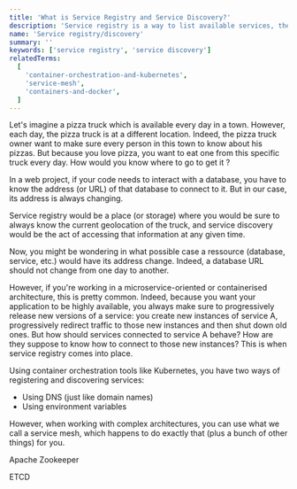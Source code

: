```yaml
---
title: 'What is Service Registry and Service Discovery?'
description: 'Service registry is a way to list available services, their instances and locations, like a phone number you would use to locate a pizza truck in a city.'
name: 'Service registry/discovery'
summary: ''
keywords: ['service registry', 'service discovery']
relatedTerms:
  [
    'container-orchestration-and-kubernetes',
    'service-mesh',
    'containers-and-docker',
  ]
---
```


Let's imagine a pizza truck which is available every day in a town. However, each day, the pizza truck is at a different location. Indeed, the pizza truck owner want to make sure every person in this town to know about his pizzas. But because you love pizza, you want to eat one from this specific truck every day. How would you know where to go to get it ?

In a web project, if your code needs to interact with a database, you have to know the address (or URL) of that database to connect to it. But in our case, its address is always changing.

Service registry would be a place (or storage) where you would be sure to always know the current geolocation of the truck, and service discovery would be the act of accessing that information at any given time.

Now, you might be wondering in what possible case a ressource (database, service, etc.) would have its address change. Indeed, a database URL should not change from one day to another.

However, if you're working in a microservice-oriented or containerised architecture, this is pretty common. Indeed, because you want your application to be highly available, you always make sure to progressively release new versions of a service: you create new instances of service A, progressively redirect traffic to those new instances and then shut down old ones. But how should services connected to service A behave? How are they suppose to know how to connect to those new instances? This is when service registry comes into place.

Using container orchestration tools like Kubernetes, you have two ways of registering and discovering services:

- Using DNS (just like domain names)
- Using environment variables

However, when working with complex architectures, you can use what we call a service mesh, which happens to do exactly that (plus a bunch of other things) for you.

Apache Zookeeper

ETCD
